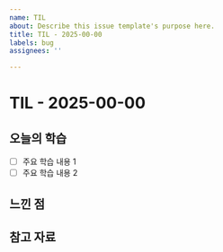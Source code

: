 ```yaml
---
name: TIL
about: Describe this issue template's purpose here.
title: TIL - 2025-00-00
labels: bug
assignees: ''

---
```


# TIL - 2025-00-00

## 오늘의 학습
- [ ] 주요 학습 내용 1
- [ ] 주요 학습 내용 2

## 느낀 점

## 참고 자료

